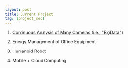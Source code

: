 ```yaml
---
layout: post
title: Current Project
tag: [project_sec]
---
```


1. [Continuous Analysis of Many Cameras (i.e., "BigData")](https://cam2project.net)

2. Energy Management of Office Equipment

3. Humanoid Robot

4. Mobile + Cloud Computing



